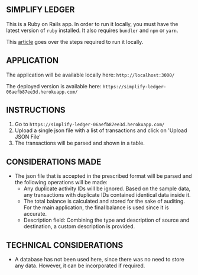## SIMPLIFY LEDGER

This is a Ruby on Rails app. In order to run it locally, you must have the latest version of `ruby` installed. It also requires `bundler` and `npm` or `yarn`.

This [article](https://medium.com/@dyanagi/how-to-run-an-existing-ruby-on-rails-project-after-cloning-a-repository-8535e4f14bc9) goes over the steps required to run it locally. 

## APPLICATION

The application will be available locally here: `http://localhost:3000/`

The deployed version is available here: `https://simplify-ledger-06aefb87ee3d.herokuapp.com/` 

## INSTRUCTIONS

1. Go to `https://simplify-ledger-06aefb87ee3d.herokuapp.com/`
2. Upload a single json file with a list of transactions and click on 'Upload JSON File'
3. The transactions will be parsed and shown in a table.


## CONSIDERATIONS MADE
- The json file that is accepted in the prescribed format will be parsed and the following operations will be made:
    - Any duplicate activity IDs will be ignored. Based on the sample data, any transactions with duplicate IDs contained identical data inside it.
    - The total balance is calculated and stored for the sake of auditing. For the main application, the final balance is used since it is accurate.
    - Description field: Combining the type and description of source and destination, a custom description is provided.

## TECHNICAL CONSIDERATIONS
- A database has not been used here, since there was no need to store any data. However, it can be incorporated if required.
